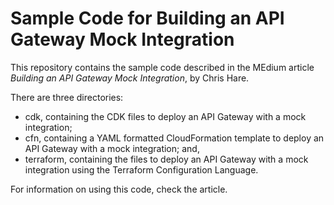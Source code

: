 # Sample Code for Building an API Gateway Mock Integration

This repository contains the sample code described in the MEdium article *Building an API Gateway Mock Integration*, by Chris Hare.

There are three directories: 
- cdk, containing the CDK files to deploy an API Gateway with a mock integration;
- cfn, containing a YAML formatted CloudFormation template to deploy an API Gateway with a mock integration; and,
- terraform, containing the files  to deploy an API Gateway with a mock integration using the Terraform Configuration Language.

For information on using this code, check the article.